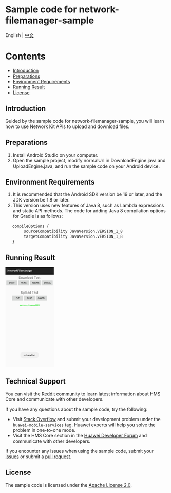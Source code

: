 # Sample code for network-filemanager-sample

English | [中文](https://git.huawei.com/hms/network/NetworkKitSample/blob/master/network-filemanager-sample/README-zh.md)
# Contents

 * [Introduction](#introduction)
 * [Preparations](#preparations)
 * [Environment Requirements](#environment-requirements)
 * [Running Result](#running-result)
 * [License](#license)

## Introduction
   Guided by the sample code for network-filemanager-sample, you will learn how to use Network Kit APIs to upload and download files.

## Preparations
   1. Install Android Studio on your computer.
   2. Open the sample project, modify normalUrl in DownloadEngine.java and UploadEngine.java, and run the sample code on your Android device.

## Environment Requirements
   1. It is recommended that the Android SDK version be 19 or later, and the JDK version be 1.8 or later.
   2. This version uses new features of Java 8, such as Lambda expressions and static API methods. The code for adding Java 8 compilation options for Gradle is as follows:
```
   compileOptions {
        sourceCompatibility JavaVersion.VERSION_1_8
        targetCompatibility JavaVersion.VERSION_1_8
   }
```
## Running Result
   <img src="images/result.jpg" width=30% height = 30%>

## Technical Support
You can visit the [Reddit community](https://www.reddit.com/r/HuaweiDevelopers/) to learn latest information about HMS Core and communicate with other developers.

If you have any questions about the sample code, try the following:
- Visit [Stack Overflow](https://stackoverflow.com/questions/tagged/huawei-mobile-services) and submit your development problem under the `huawei-mobile-services` tag. Huawei experts will help you solve the problem in one-to-one mode.
- Visit the HMS Core section in the [Huawei Developer Forum](https://forums.developer.huawei.com/forumPortal/en/forum/hms-core) and communicate with other developers.

If you encounter any issues when using the sample code, submit your [issues](https://github.com/HMS-Core/NetworkKitSample/issues) or submit a [pull request](https://github.com/HMS-Core/NetworkKitSample/pulls).

## License
   The sample code is licensed under the [Apache License 2.0](http://www.apache.org/licenses/LICENSE-2.0).
